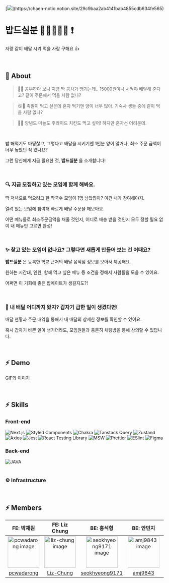 <div align="right">[<img src="https://img.shields.io/badge/bdsb-6f6cf6?style=flat&logo=google-chrome&logoColor=white" />](https://chaen-notio.notion.site/29c9baa2ab4141bab4855cdb634fe565)</div>


# 밥드실분 🍕🍔🍟🌭🥗 ❗
저랑 같이 배달 시켜 먹을 사람 구해요 👍

<br />

## 🎯 About
> 🤔💭 공부하다 보니 지금 딱 공차가 땡기는데.. 15000원이나 시켜야 배달해 준다고? 같이 주문해서 먹을 사람 없나?

> 😗💭 족발이 먹고 싶은데 혼자 먹기엔 양이 너무 많아. 기숙사 생들 중에 같이 먹을 사람 없나?

> 🤤💭 양념도 마늘도 후라이드 치킨도 먹고 싶어! 하지만 혼자선 어려운데.

<br />

밥 해먹기도 마땅찮고, 그렇다고 배달을 시키기엔 1인분 양이 많거나, 최소 주문 금액이 너무 높았던 적 있나요?

그런 당신에게 지금 필요한 것, **밥드실분** 을 소개합니다!

<br />

### 🔍 지금 모집하고 있는 모임에 함께 해봐요.
딱 저녁으로 먹으려고 한 막국수 모임이 1명 남았잖아? 이건 내가 참여해야지.

열려 있는 모임에 참여해 빠르게 배달 주문을 해보아요.

어떤 메뉴들로 최소주문금액을 채울 것인지, 어디로 배송 받을 것인지 모두 정할 필요 없이 내 메뉴만 고르면 완성!

<br />

### ✨ 찾고 있는 모임이 없나요? 그렇다면 새롭게 만들어 보는 건 어때요?
 **밥드실분** 은 등록한 학교 근처의 배달 음식점 정보를 보아서 제공해요.
 
 원하는 시간대, 인원, 함께 먹고 싶은 메뉴 등 조건을 정해서 사람들을 모을 수 있어요.
 
 어쩌면 이 기회에 좋은 밥메이트가 생길지도?!
 
<br />

### 👀 내 배달 어디까지 왔지? 갑자기 급한 일이 생겼다면!
배달 현황과 주문 내역을 통해서 내 배달의 상세한 정보를 확인할 수 있어요.

혹시 갑자기 바쁜 일이 생기더라도, 모임원들과 충분히 채팅방을 통해 상의할 수 있답니다.

<br />

## ⚡️ Demo
GIF와 이미지

<br />

## ⚡️ Skills
### Front-end
<div>
  <img src="https://img.shields.io/badge/Next.js-6f6cf6?style=flat&logo=nextdotjs&logoColor=white" alt="Next.js"/>
  <img src="https://img.shields.io/badge/Styled Components-6f6cf6?logo=styledComponents&logoColor=white&style=flat" alt="Styled Components"/>
  <img src="https://img.shields.io/badge/Chakra-6f6cf6?logo=chakraUi&logoColor=white&style=flat" alt="Chakra"/>
  <img src="https://img.shields.io/badge/Tanstack Query-6f6cf6?style=flat&logo=reactquery&logoColor=white" alt="Tanstack Query"/>
  <img src="https://img.shields.io/badge/🐻 Zustand-6f6cf6?style=flat&logo=none&logoColor=white" alt="Zustand"/>
  <img src="https://img.shields.io/badge/Axios-6f6cf6?style=flat&logo=axios&logoColor=white" alt="Axios"/>
  <img src="https://img.shields.io/badge/Jest-6f6cf6?style=flat&logo=jest&logoColor=white" alt="Jest"/>
  <img src="https://img.shields.io/badge/React Testing Library-6f6cf6?style=flat&logo=testinglibrary&logoColor=white" alt="React Testing Library"/>
   <img src="https://img.shields.io/badge/MSW-6f6cf6?style=flat&logo=mockServiceWorker&logoColor=white" alt="MSW"/>
  <img src="https://img.shields.io/badge/Prettier-6f6cf6?style=flat&logo=prettier&logoColor=white" alt="Prettier"/>
  <img src="https://img.shields.io/badge/Eslint-6f6cf6?style=flat&logo=eslint&logoColor=white" alt="ESlint"/>
  <img src="https://img.shields.io/badge/Figma-6f6cf6?style=flat&logo=Figma&logoColor=white" alt="Figma"/>
</div>

### Back-end
<div>
  <img src="https://img.shields.io/badge/Java-6f6cf6?style=flat&logo=java&logoColor=white" alt="JAVA"/>
</div>

<br />

### ⚙️ Infrastructure

<br />

## ⚡️ Members
| FE: 박채원 | FE: Liz Chung | BE: 홍석형 | BE: 안민지 | BE: 조근호 | 
|:-:|:-:|:-:|:-:|:-:|
| <img src="https://github.com/pcwadarong.png" alt="pcwadarong image" width="100" height="100"> | <img src="https://github.com/Liz-Chung.png" alt="liz-chung image" width="100" height="100">|<img src="https://github.com/seokhyeong9171.png" alt="seokhyeong9171 image" width="100" height="100"> | <img src="https://github.com/amj9843.png" alt="amj9843 image" width="100" height="100"> | <img src="https://github.com/rrr7777777goo.png" alt="rrr7777777goo image" width="100" height="100">|
| [pcwadarong](https://github.com/pcwadarong)  |  [Liz-Chung](https://github.com/Liz-Chung)  |  [seokhyeong9171](https://github.com/)  |  [amj9843](https://github.com/amj9843)  |  [rrr7777777goo](https://github.com/rrr7777777goo)  |
